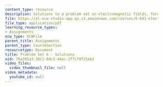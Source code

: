 ```yaml
---
content_type: resource
description: Solutions to a problem set on electromagnetic fields, forces, and motion.
file: https://ol-ocw-studio-app-qa.s3.amazonaws.com/courses/6-641-electromagnetic-fields-forces-and-motion-spring-2009/76a301a338c18dc344ec2f7cf0f21eb3_MIT6_641s09_sol_pset06.pdf
file_type: application/pdf
learning_resource_types:
- Assignments
ocw_type: OCWFile
parent_title: Assignments
parent_type: CourseSection
resourcetype: Document
title: Problem Set 6 - Solutions
uid: 76a301a3-38c1-8dc3-44ec-2f7cf0f21eb3
video_files:
  video_thumbnail_file: null
video_metadata:
  youtube_id: null
---
```

